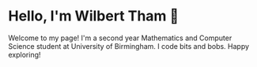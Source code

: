 # Hello, I'm Wilbert Tham :wave:

Welcome to my page! I'm a second year Mathematics and Computer Science student at University of Birmingham. I code bits and bobs. Happy exploring!
